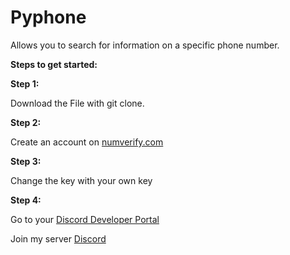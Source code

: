 # Pyphone
Allows you to search for information on a specific phone number.

__**Steps to get started:**__

__Step 1:__

Download the File with git clone.

__Step 2:__

Create an account on [numverify.com](https://numverify.com/)

__Step 3:__

Change the key with your own key

__Step 4:__

Go to your [Discord Developer Portal](https://discord.com/developers/applications)

Join my server [Discord](https://discord.gg/d7m5zUQrd8)
